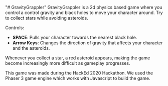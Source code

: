 "# GravityGrappler" 
GravityGrappler is a 2d physics based game where you control a control gravity and black holes to move your character around. Try to collect stars while avoiding asteroids.
 
Controls:
* __SPACE__: Pulls your character towards the nearest black hole.
* __Arrow Keys__: Changes the direction of gravity that affects your character and the asteroids.
     
Whenever you collect a star, a red asteroid appears, making the game become increasingly more difficult as gameplay progresses.

This game was made during the HackEd 2020 Hackathon. We used the Phaser 3 game engine which works with Javascript to build the game.
